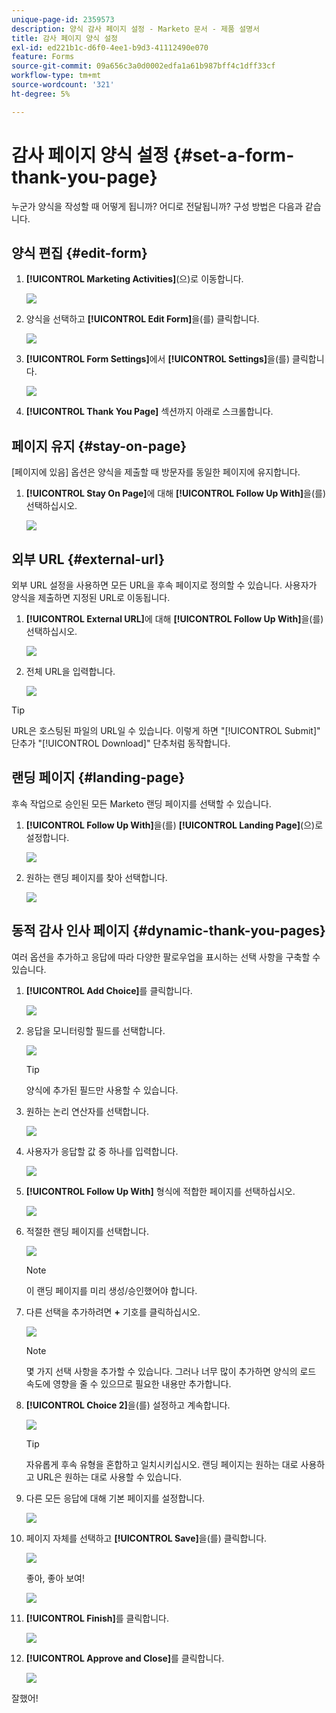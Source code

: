 ```yaml
---
unique-page-id: 2359573
description: 양식 감사 페이지 설정 - Marketo 문서 - 제품 설명서
title: 감사 페이지 양식 설정
exl-id: ed221b1c-d6f0-4ee1-b9d3-41112490e070
feature: Forms
source-git-commit: 09a656c3a0d0002edfa1a61b987bff4c1dff33cf
workflow-type: tm+mt
source-wordcount: '321'
ht-degree: 5%

---
```


# 감사 페이지 양식 설정 {#set-a-form-thank-you-page}

누군가 양식을 작성할 때 어떻게 됩니까? 어디로 전달됩니까? 구성 방법은 다음과 같습니다.

## 양식 편집 {#edit-form}

1. **[!UICONTROL Marketing Activities]**(으)로 이동합니다.

   ![](assets/login-marketing-activities-5.png)

1. 양식을 선택하고 **[!UICONTROL Edit Form]**&#x200B;을(를) 클릭합니다.

   ![](assets/image2014-9-15-17-3a34-3a14.png)

1. **[!UICONTROL Form Settings]**&#x200B;에서 **[!UICONTROL Settings]**&#x200B;을(를) 클릭합니다.

   ![](assets/image2014-9-15-17-3a34-3a21.png)

1. **[!UICONTROL Thank You Page]** 섹션까지 아래로 스크롤합니다.

## 페이지 유지 {#stay-on-page}

[페이지에 있음] 옵션은 양식을 제출할 때 방문자를 동일한 페이지에 유지합니다.

1. **[!UICONTROL Stay On Page]**&#x200B;에 대해 **[!UICONTROL Follow Up With]**&#x200B;을(를) 선택하십시오.

   ![](assets/image2014-9-15-17-3a34-3a35.png)

## 외부 URL {#external-url}

외부 URL 설정을 사용하면 모든 URL을 후속 페이지로 정의할 수 있습니다. 사용자가 양식을 제출하면 지정된 URL로 이동됩니다.

1. **[!UICONTROL External URL]**&#x200B;에 대해 **[!UICONTROL Follow Up With]**&#x200B;을(를) 선택하십시오.

   ![](assets/image2014-9-15-17-3a34-3a45.png)

1. 전체 URL을 입력합니다.

   ![](assets/image2014-9-15-17-3a34-3a53.png)

>[!TIP]
>
>URL은 호스팅된 파일의 URL일 수 있습니다. 이렇게 하면 &quot;[!UICONTROL Submit]&quot; 단추가 &quot;[!UICONTROL Download]&quot; 단추처럼 동작합니다.

## 랜딩 페이지 {#landing-page}

후속 작업으로 승인된 모든 Marketo 랜딩 페이지를 선택할 수 있습니다.

1. **[!UICONTROL Follow Up With]**&#x200B;을(를) **[!UICONTROL Landing Page]**(으)로 설정합니다.

   ![](assets/image2014-9-15-17-3a37-3a52.png)

1. 원하는 랜딩 페이지를 찾아 선택합니다.

   ![](assets/image2014-9-15-17-3a37-3a59.png)

## 동적 감사 인사 페이지 {#dynamic-thank-you-pages}

여러 옵션을 추가하고 응답에 따라 다양한 팔로우업을 표시하는 선택 사항을 구축할 수 있습니다.

1. **[!UICONTROL Add Choice]**&#x200B;를 클릭합니다.

   ![](assets/image2014-9-15-17-3a38-3a6.png)

1. 응답을 모니터링할 필드를 선택합니다.

   ![](assets/image2014-9-15-17-3a38-3a12.png)

   >[!TIP]
   >
   >양식에 추가된 필드만 사용할 수 있습니다.

1. 원하는 논리 연산자를 선택합니다.

   ![](assets/image2014-9-15-17-3a38-3a31.png)

1. 사용자가 응답할 값 중 하나를 입력합니다.

   ![](assets/image2014-9-15-17-3a38-3a40.png)

1. **[!UICONTROL Follow Up With]** 형식에 적합한 페이지를 선택하십시오.

   ![](assets/image2014-9-15-17-3a38-3a51.png)

1. 적절한 랜딩 페이지를 선택합니다.

   ![](assets/image2014-9-15-17-3a39-3a3.png)

   >[!NOTE]
   >
   >이 랜딩 페이지를 미리 생성/승인했어야 합니다.

1. 다른 선택을 추가하려면 **+** 기호를 클릭하십시오.

   ![](assets/image2014-9-15-17-3a39-3a25.png)

   >[!NOTE]
   >
   >몇 가지 선택 사항을 추가할 수 있습니다. 그러나 너무 많이 추가하면 양식의 로드 속도에 영향을 줄 수 있으므로 필요한 내용만 추가합니다.

1. **[!UICONTROL Choice 2]**&#x200B;을(를) 설정하고 계속합니다.

   ![](assets/image2014-9-15-17-3a39-3a44.png)

   >[!TIP]
   >
   >자유롭게 후속 유형을 혼합하고 일치시키십시오. 랜딩 페이지는 원하는 대로 사용하고 URL은 원하는 대로 사용할 수 있습니다.

1. 다른 모든 응답에 대해 기본 페이지를 설정합니다.

   ![](assets/image2014-9-15-17-3a40-3a10.png)

1. 페이지 자체를 선택하고 **[!UICONTROL Save]**&#x200B;을(를) 클릭합니다.

   ![](assets/image2014-9-15-17-3a40-3a26.png)

   좋아, 좋아 보여!

   ![](assets/image2014-9-15-17-3a40-3a34.png)

1. **[!UICONTROL Finish]**&#x200B;를 클릭합니다.

   ![](assets/image2014-9-15-17-3a40-3a42.png)

1. **[!UICONTROL Approve and Close]**&#x200B;를 클릭합니다.

   ![](assets/image2014-9-15-17-3a41-3a0.png)

잘했어!
